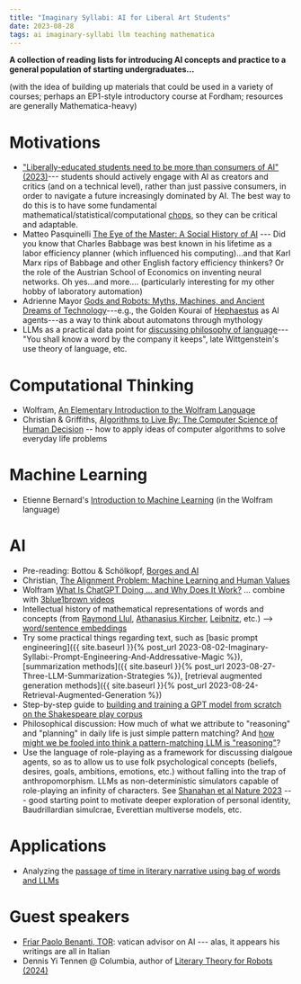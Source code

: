 ```yaml
---
title: "Imaginary Syllabi: AI for Liberal Art Students"
date: 2023-08-28
tags: ai imaginary-syllabi llm teaching mathematica
---
```


**A collection of reading lists for introducing AI concepts and practice to a general population of starting undergraduates...**

(with the idea of building up materials that could be used in a variety of courses; perhaps an EP1-style introductory course at Fordham; resources are generally Mathematica-heavy)

# Motivations

- ["Liberally-educated students need to be more than consumers of AI" (2023)](https://tedunderwood.com/2023/09/10/liberally-educated-students-need-to-be-more-than-consumers-of-ai/)--- students should actively engage with AI as creators and critics (and on a technical level), rather than just passive consumers, in order to navigate a future increasingly dominated by AI. The best way to do this is to have some fundamental mathematical/statistical/computational [chops](https://en.wiktionary.org/wiki/chops), so they can be critical and adaptable.
- Matteo Pasquinelli [The Eye of the Master: A Social History of AI](https://amzn.to/47fUhfR) --- Did you know that Charles Babbage was best known in his lifetime as a labor efficiency planner (which influenced his computing)...and that Karl Marx rips of Babbage and other English factory efficiency thinkers?  Or the role of the Austrian School of Economics on inventing neural networks.  Oh yes...and more.... (particularly interesting for my other hobby of laboratory automation)
- Adrienne Mayor [Gods and Robots: Myths, Machines, and Ancient Dreams of Technology](https://amzn.to/46tNqhH)---e.g., the Golden Kourai of [Hephaestus](https://en.wikipedia.org/wiki/Hephaestus) as AI agents---as a way to think about automatons through mythology
- LLMs as a practical data point for [discussing philosophy of language](https://www.secondbest.ca/p/were-all-wittgensteinians-now)---"You shall know a word by the company it keeps", late Wittgenstein's use theory of language, etc. 

# Computational Thinking

- Wolfram, [An Elementary Introduction to the Wolfram Language](https://www.wolfram.com/language/elementary-introduction/2nd-ed/index.html)
- Christian & Griffiths, [Algorithms to Live By: The Computer Science of Human Decision](https://amzn.to/3OM4mZS) -- how to apply ideas of computer algorithms to solve everyday life problems

# Machine Learning

- Etienne Bernard's [Introduction to Machine Learning](https://www.wolfram-media.com/products/introduction-to-machine-learning/) (in the Wolfram language)


# AI

- Pre-reading: Bottou & Schölkopf, [Borges and AI](https://arxiv.org/abs/2310.01425)
- Christian, [The Alignment Problem: Machine Learning and Human Values](https://amzn.to/45JKCNw) 
- Wolfram [What Is ChatGPT Doing … and Why Does It Work?](https://writings.stephenwolfram.com/2023/02/what-is-chatgpt-doing-and-why-does-it-work/) ... combine with [3blue1brown videos](https://www.youtube.com/watch?v=wjZofJX0v4M&list=PLZHQObOWTQDNU6R1_67000Dx_ZCJB-3pi&index=5)
- Intellectual history of mathematical representations of words and concepts (from [Raymond Llul](https://en.wikipedia.org/wiki/Ramon_Llull), [Athanasius Kircher](https://en.wikipedia.org/wiki/Polygraphia_Nova), [Leibnitz](https://plato.stanford.edu/entries/leibniz-mind/), etc.) --> [word/sentence embeddings](https://en.wikipedia.org/wiki/Word_embedding)
- Try some practical things regarding text, such as [basic prompt engineering]({{ site.baseurl }}{% post_url 2023-08-02-Imaginary-Syllabi:-Prompt-Engineering-And-Addressative-Magic %}), [summarization methods]({{ site.baseurl }}{% post_url 2023-08-27-Three-LLM-Summarization-Strategies %}), [retrieval augmented generation methods]({{ site.baseurl }}{% post_url 2023-08-24-Retrieval-Augmented-Generation %})
- Step-by-step guide to [building and training a GPT model from scratch on the Shakespeare play corpus](https://community.wolfram.com/groups/-/m/t/2847286)
- Philosophical discussion:  How much of what we attribute to "reasoning" and "planning" in daily life is just simple pattern matching? And [how might we be fooled into think a pattern-matching LLM is "reasoning"](https://cacm.acm.org/blogs/blog-cacm/276268-can-llms-really-reason-and-plan/fulltext)? 
- Use the language of role-playing as a framework for discussing dialgoue agents, so as to allow us to use folk psychological concepts (beliefs, desires, goals, ambitions, emotions, etc.) without falling into the trap of anthropomorphism. LLMs as non-deterministic simulators capable of role-playing an infinity of characters. See [Shanahan et al Nature 2023](https://doi.org/10.1038/s41586-023-06647-8) --- good starting point to motivate deeper exploration of personal identity, Baudrillardian simulcrae, Everettian multiverse models, etc.

# Applications

- Analyzing the [passage of time in literary narrative using bag of words and LLMs](https://tedunderwood.com/2023/03/19/using-gpt-4-to-measure-the-passage-of-time-in-fiction/)


# Guest speakers

- [Friar Paolo Benanti, TOR](https://en.wikipedia.org/wiki/Paolo_Benanti): vatican advisor on AI --- alas, it appears his writings are all in Italian
- Dennis Yi Tennen @ Columbia, author of [Literary Theory for Robots (2024)](https://amzn.to/43tagGh) 


